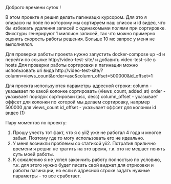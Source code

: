 Доброго времени суток !

В этом проекте я решил делать пагиниацю курсором. Для это я опирасю на поле по которому мы сортируем наш список и id видео, 
что бы избежать удаления записей с одинакомыми полями при сортировке.
Фикстуры генерируют 1 миллион записей, так что можно примерно оценить скорость работы решения. Больше 10 мс запрос у меня не выполнялся.

Для проверки работы проекта нужно запустить docker-compose up -d и перейти по ссылке http://video-test-site/ и добавить video-test-site в hosts
Для проверки работы сортировки и пагинации можно использовать uri вида http://video-test-site/?column=views_count&order=asc&column_offset=500000&id_offset=1

Для проекта используются параметры адресной строки: 
column - указывает по какой колонке сортировать (views_count, added_at)
order - указывает порядок сортировки (asc, desc)
column_offset - указывает оффсет для колонки по которой мы делаем сортировку, напрмер 500000 для views_count
id_offset - указывает оффсет для колонки id видео (1)

Пару моментов по проекту:
1. Прошу учесть тот факт, что я с yii2 уже не работал 4 года и многое забыл. Поэтому где то могу использовать его не идеально.
2. У меня возникли проблемы со статикой yii2. Потратив прилично времени я решил не тратить на это время, т.к. это не мешает понять суть моей работы.
3. К сожалению я не успел закончить работу полностью по условию, т.к. для этого нужно будет писать свой виджет для отрисовки и работы пагинации, 
   но если в адресной строке задать нужные параметры - то все сработает.